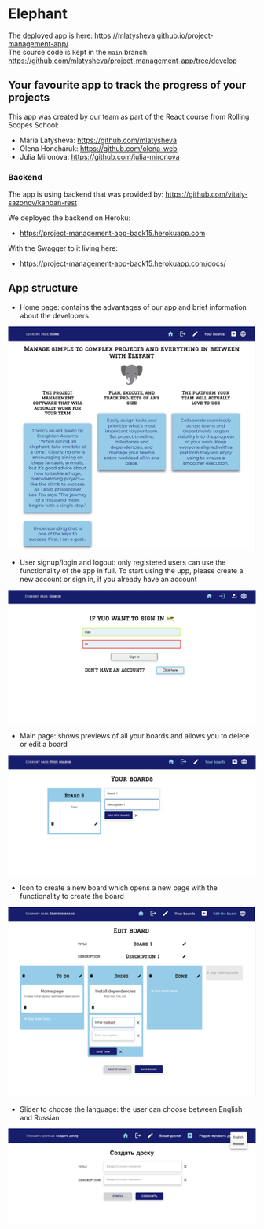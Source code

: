 # Elephant

The deployed app is here: https://mlatysheva.github.io/project-management-app/
<br>
The source code is kept in the `main` branch: [https://github.com/mlatysheva/project-management-app/tree/develop ](https://github.com/Olena-web/elephant/tree/main/src)
## Your favourite app to track the progress of your projects

This app was created by our team as part of the React course from Rolling Scopes School:
- Maria Latysheva: https://github.com/mlatysheva 
- Olena Honcharuk: https://github.com/olena-web 
- Julia Mironova: https://github.com/julia-mironova 
### Backend

The app is using backend that was provided by: 
https://github.com/vitaly-sazonov/kanban-rest  

We deployed the backend on Heroku:

* https://project-management-app-back15.herokuapp.com

With the Swagger to it living here:

* https://project-management-app-back15.herokuapp.com/docs/ 

## App structure

- Home page: contains the advantages of our app and brief information about the developers

![](https://raw.githubusercontent.com/mlatysheva/project-management-app/main/screenshot_home.png)

- User signup/login and logout: only registered users can use the functionality of the app in full. To start using the upp, please create a new account or sign in, if you already have an account

![](https://raw.githubusercontent.com/mlatysheva/project-management-app/main/screenshot_signin.png)
- Main page: shows previews of all your boards and allows you to delete or edit a board


![](https://raw.githubusercontent.com/mlatysheva/project-management-app/main/screenshot_mainroute.png)


- Icon to create a new board which opens a new page with the functionality to create the board

![](https://raw.githubusercontent.com/mlatysheva/project-management-app/main/screenshot_boardroute.png)

- Slider to choose the language: the user can choose between English and Russian

![](https://raw.githubusercontent.com/mlatysheva/project-management-app/main/screenshot_language_localisation.png)
